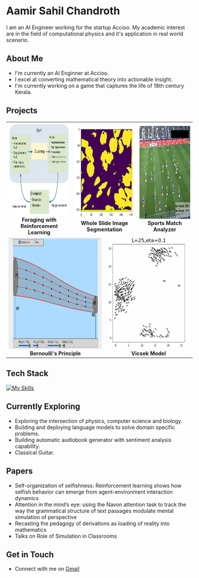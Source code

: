 # Aamir Sahil Chandroth

I am an AI Engineer working for the startup Accioo. My academic interest are in the field of computational physics and it's application in real world scenerio.

<!--
![Aamirs's Stats](https://github-readme-stats.vercel.app/api?username=aamirsahil&theme=vue-dark&show_icons=true&hide_border=true&count_private=true)
-->

## About Me

- I'm currently an AI Enginner at Accioo.
- I excel at converting mathematical theory into actionable insight.
- I'm currently working on a game that captures the life of 18th century Kerala.

## Projects

<!-- First row of 3 images -->
<table align="center">
  <tr>
    <td align="center" colspan="2">
      <img src="https://github.com/aamirsahil/aamirsahil/blob/main/images/rl.png?raw=true" width="300px" height="250px" alt="rl" /><br />
      <b>Foraging with Reinforcement Learning</b>
    </td>
    <td align="center" colspan="2">
      <img src="https://github.com/aamirsahil/aamirsahil/blob/main/images/wsi.png?raw=true" width="300px" height="250px" alt="wsi" /><br />
      <b>Whole Slide Image Segmentation</b>
    </td>
    <td align="center" colspan="2">
      <img src="https://github.com/aamirsahil/aamirsahil/blob/main/images/football.png?raw=true" width="300px" height="250px" alt="football" /><br />
      <b>Sports Match Analyzer</b>
    </td>
  </tr>

  <!-- Second row of 2 images -->
  <tr>
    <td align="center" colspan="3">
      <img src="https://github.com/aamirsahil/aamirsahil/blob/main/images/bernoulli.png?raw=true" width="400px" height="300px" alt="bernoulli" /><br />
      <b>Bernoulli's Principle</b>
    </td>
    <td align="center" colspan="3">
      <img src="https://github.com/aamirsahil/aamirsahil/blob/main/images/vicsek.png?raw=true" width="400px" height="300px" alt="vicsek" /><br />
      <b>Vicsek Model</b>
    </td>
  </tr>
</table>

<!--
![cancer project]( "Whole Slide Image Segmentation")
![Reinforcement Learning]()
![Foot ball]()
![Bernoulli]()
![Vicsek]()
-->

## Tech Stack
[![My Skills](https://skillicons.dev/icons?i=tensorflow,sklearn,py,cpp,unity,js,html,css)](https://skillicons.dev)

## Currently Exploring

- Exploring the intersection of physics, computer science and biology.
- Building and deploying language models to solve domain specific problems.
- Building automatic audiobook generator with sentiment analysis capability.
- Classical Guitar.

 ## Papers

- Self-organization of selfishness: Reinforcement learning shows how selfish behavior can emerge
from agent-environment interaction dynamics
- Attention in the mind’s eye: using the Navon attention task to track the way the grammatical
structure of text passages modulate mental simulation of perspective
- Recasting the pedagogy of derivations as loading of reality into mathematics
- Talks on Role of Simulation in Classrooms


## Get in Touch

- Connect with me on [Gmail](notifysahil@gmail.com)

<!--

Here are some ideas to get you started:

- 🔭 I’m currently working on ...
- 🌱 I’m currently learning ...
- 👯 I’m looking to collaborate on ...
- 🤔 I’m looking for help with ...
- 💬 Ask me about ...
- 📫 How to reach me: ...
- 😄 Pronouns: ...
- ⚡ Fun fact: ...
-->

